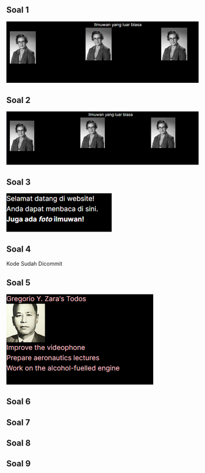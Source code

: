 ## Soal 1
![gambar 1](1.png)

## Soal 2
![alt text](2.png)

## Soal 3
![alt text](3.png)

## Soal 4
Kode Sudah Dicommit

## Soal 5
![alt text](4.png)

## Soal 6

## Soal 7
## Soal 8
## Soal 9